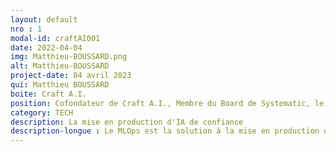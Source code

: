 ```yaml
---
layout: default
nro : 1
modal-id: craftAI001
date: 2022-04-04
img: Matthieu-BOUSSARD.png
alt: Matthieu-BOUSSARD
project-date: 04 avril 2023
qui: Matthieu BOUSSARD
boite: Craft A.I.
position: Cofondateur de Craft A.I., Membre du Board de Systematic, le pôle de compétitivité Deep tech Paris-Région.
category: TECH
description: La mise en production d'IA de confiance
description-longue : Le MLOps est la solution à la mise en production de modèle de machine learning. Il permet de limiter les frictions qui bloquaient de nombreux projets de machine learning d’être utilisé en production. Pour aller plus loin, nous nous intéresserons plus particulièrement ici au déploiement d’une IA de confiance. Nous en présenterons donc les principaux concepts et solutions. Matthieu BOUSSARD a obtenu son doctorat de l'Université de Caen. Ensuite, il est parti au Japon où il fait des recherches sur l’IA pour des robots mobiles. De retour en France, il a décidé de passer des robots à l'IA pour les jeux vidéo. Il aide alors à cofonder Craft AI pour aider les projets de machine learning passer en production. Il y dirige la R&D où ses sujets actuels portent sur l’IA de confiance, c'est-à-dire une IA explicable, respectueuse de la vie privée, robuste etc. Ces recherches donnent lieu à des publications internationales ainsi qu'à des brevets. Il est par ailleurs membre du board de Systematic, le pôle de compétitivité Deep tech Paris-Région.
---
```


